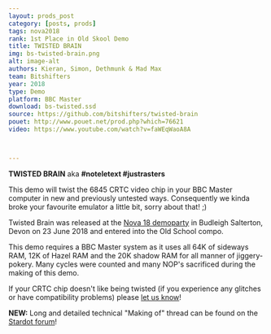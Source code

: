 ```yaml
---
layout: prods_post
category: [posts, prods]
tags: nova2018
rank: 1st Place in Old Skool Demo
title: TWISTED BRAIN
img: bs-twisted-brain.png
alt: image-alt
authors: Kieran, Simon, Dethmunk & Mad Max
team: Bitshifters
year: 2018
type: Demo
platform: BBC Master
download: bs-twisted.ssd
source: https://github.com/bitshifters/twisted-brain
pouet: http://www.pouet.net/prod.php?which=76621
video: https://www.youtube.com/watch?v=faWEqWaoA8A



---
```


**TWISTED BRAIN** aka **#noteletext #justrasters**

This demo will twist the 6845 CRTC video chip in your BBC Master computer in new and previously untested ways. Consequently we kinda broke your favourite emulator a little bit, sorry about that! ;)

Twisted Brain was released at the [Nova 18 demoparty](http://www.novaparty.org/) in Budleigh Salterton, Devon on 23 June 2018 and entered into the Old School compo.

This demo requires a BBC Master system as it uses all 64K of sideways RAM, 12K of Hazel RAM and the 20K shadow RAM for all manner of jiggery-pokery. Many cycles were counted and many NOP's sacrificed during the making of this demo.

If your CRTC chip doesn't like being twisted (if you experience any glitches or have compatibility problems) please [let us know](https://bitshifters.github.io/info.html)!

**NEW:** Long and detailed technical "Making of" thread can be found on the [Stardot forum](https://stardot.org.uk/forums/viewtopic.php?f=53&t=15300)!
